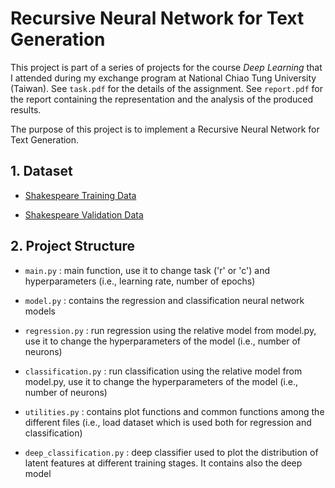 # Recursive Neural Network for Text Generation

This project is part of a series of projects for the course _Deep Learning_ that I attended during my exchange program at National Chiao Tung University (Taiwan). See `task.pdf` for the details of the assignment. See `report.pdf` for the report containing the representation and the analysis of the produced results.

The purpose of this project is to implement a Recursive Neural Network for Text Generation.

## 1. Dataset

- [Shakespeare Training Data](https://drive.google.com/open?id=1QxvfgPHqLaFazKjGnvFkYZLG9IPq2zts)

- [Shakespeare Validation Data](https://drive.google.com/open?id=1ifCayXQxv0-iOh0V3wEdgKtl1VU-AevO)

## 2. Project Structure

- `main.py` : main function, use it to change task ('r' or 'c') and hyperparameters (i.e., learning rate, number of epochs)

- `model.py` : contains the regression and classification neural network models

- `regression.py` : run regression using the relative model from model.py, use it to change the hyperparameters of the model (i.e., number of neurons)

- `classification.py` : run classification using the relative model from model.py, use it to change the hyperparameters of the model (i.e., number of neurons)

- `utilities.py` : contains plot functions and common functions among the different files (i.e., load dataset which is used both for regression and classification)

- `deep_classification.py` : deep classifier used to plot the distribution of latent features at different training stages. It contains also the deep model
